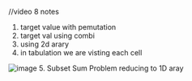 //video 8 notes 

1. target value with pemutation
2. target val using combi
3. using 2d arary 
4. in tabulation we are visting each cell 


  ![image](https://github.com/mukeshwebs/DSA/assets/53649320/8a367342-b2d4-4235-be9c-87719d5d0f59)
5. Subset Sum Problem reducing to 1D aray 
